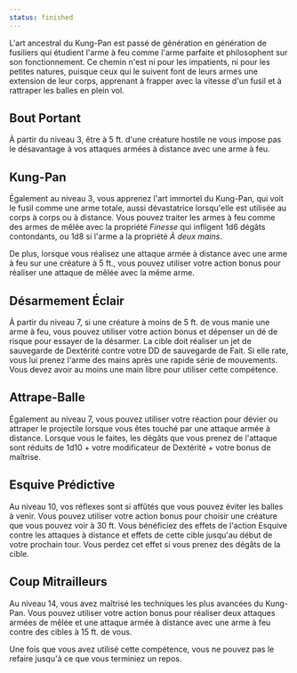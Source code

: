 ```yaml
---
status: finished
---
```

L'art ancestral du Kung-Pan est passé de génération en génération de fusiliers qui étudient l'arme à feu comme l'arme parfaite et philosophent sur son fonctionnement. Ce chemin n'est ni pour les impatients, ni pour les petites natures, puisque ceux qui le suivent font de leurs armes une extension de leur corps, apprenant à frapper avec la vitesse d'un fusil et à rattraper les balles en plein vol.

## Bout Portant

À partir du niveau 3, être à 5 ft. d'une créature hostile ne vous impose pas le désavantage à vos attaques armées à distance avec une arme à feu.

## Kung-Pan

Également au niveau 3, vous apprenez l'art immortel du Kung-Pan, qui voit le fusil comme une arme totale, aussi dévastatrice lorsqu'elle est utilisée au corps à corps ou à distance. Vous pouvez traiter les armes à feu comme des armes de mêlée avec la propriété *Finesse* qui infligent 1d6 dégâts contondants, ou 1d8 si l'arme a la propriété *À deux mains*.

De plus, lorsque vous réalisez une attaque armée à distance avec une arme à feu sur une créature à 5 ft., vous pouvez utiliser votre action bonus pour réaliser une attaque de mêlée avec la même arme.

## Désarmement Éclair

À partir du niveau 7, si une créature à moins de 5 ft. de vous manie une arme à feu, vous pouvez utiliser votre action bonus et dépenser un dé de risque pour essayer de la désarmer. La cible doit réaliser un jet de sauvegarde de Dextérité contre votre DD de sauvegarde de Fait. Si elle rate, vous lui prenez l'arme des mains après une rapide série de mouvements. Vous devez avoir au moins une main libre pour utiliser cette compétence.

## Attrape-Balle

Également au niveau 7, vous pouvez utiliser votre réaction pour dévier ou attraper le projectile lorsque vous êtes touché par une attaque armée à distance. Lorsque vous le faites, les dégâts que vous prenez de l'attaque sont réduits de 1d10 + votre modificateur de Dextérité + votre bonus de maîtrise.

## Esquive Prédictive

Au niveau 10, vos réflexes sont si affûtés que vous pouvez éviter les balles à venir. Vous pouvez utiliser votre action bonus pour choisir une créature que vous pouvez voir à 30 ft. Vous bénéficiez des effets de l'action Esquive contre les attaques à distance et effets de cette cible jusqu'au début de votre prochain tour. Vous perdez cet effet si vous prenez des dégâts de la cible.

## Coup Mitrailleurs

Au niveau 14, vous avez maîtrisé les techniques les plus avancées du Kung-Pan. Vous pouvez utiliser votre action bonus pour réaliser deux attaques armées de mêlée et une attaque armée à distance avec une arme à feu contre des cibles à 15 ft. de vous.

Une fois que vous avez utilisé cette compétence, vous ne pouvez pas le refaire jusqu'à ce que vous terminiez un repos.
